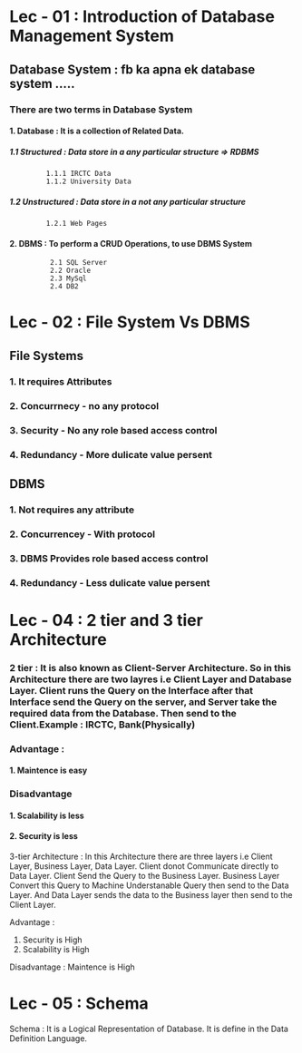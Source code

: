 # Lec - 01 : Introduction of Database Management System

## Database System : fb ka apna ek database system .....

### There are two terms in Database System

#### 1. Database : It is a collection of Related Data.

##### 1.1 Structured : Data store in a any particular structure => RDBMS

             1.1.1 IRCTC Data
             1.1.2 University Data

##### 1.2 Unstructured : Data store in a not any particular structure

             1.2.1 Web Pages

#### 2. DBMS : To perform a CRUD Operations, to use DBMS System

              2.1 SQL Server
              2.2 Oracle
              2.3 MySql
              2.4 DB2

# Lec - 02 : File System Vs DBMS

## File Systems                   

### 1. It requires Attributes        
### 2. Concurrnecy - no any protocol
### 3. Security - No any role based access control   
### 4. Redundancy - More dulicate value persent
  
## DBMS

### 1. Not requires any attribute
### 2. Concurrencey - With protocol
### 3. DBMS Provides role based access control
### 4. Redundancy - Less dulicate value persent

# Lec - 04 : 2 tier and 3 tier Architecture
### 2 tier : It is also known as Client-Server Architecture. So in this Architecture there are two layres i.e Client Layer and Database Layer. Client runs the Query on the Interface after that Interface send the Query on the server, and Server take the required data from the Database. Then send to the Client.Example : IRCTC, Bank(Physically) 

### Advantage : 
#### 1. Maintence is easy
### Disadvantage
#### 1. Scalability is less
#### 2. Security is less

3-tier Architecture : In this Architecture there are three layers i.e Client Layer, Business Layer, Data Layer. Client donot Communicate directly to Data Layer.
Client Send the Query to the Business Layer. Business Layer Convert this Query to Machine Understanable Query then send to the Data Layer. And Data Layer sends the data to the Business layer then send to the Client Layer.

Advantage : 
1. Security is High
2. Scalability is High

Disadvantage : 
Maintence is High

# Lec - 05 : Schema
Schema : It is a Logical Representation of Database.
It is define in the Data Definition Language.

